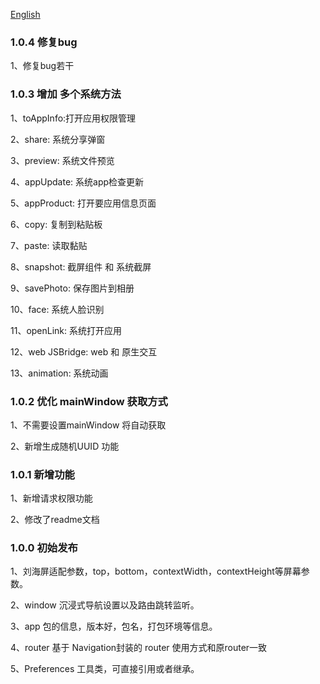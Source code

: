 [English](CHANGELOG.en.md)
### 1.0.4 修复bug

1、修复bug若干

### 1.0.3 增加 多个系统方法

1、toAppInfo:打开应用权限管理

2、share: 系统分享弹窗

3、preview: 系统文件预览

4、appUpdate: 系统app检查更新

5、appProduct: 打开要应用信息页面

6、copy: 复制到粘贴板

7、paste: 读取黏贴

8、snapshot: 截屏组件 和 系统截屏

9、savePhoto: 保存图片到相册

10、face: 系统人脸识别

11、openLink: 系统打开应用

12、web JSBridge: web 和 原生交互

13、animation: 系统动画

### 1.0.2 优化 mainWindow 获取方式

1、不需要设置mainWindow 将自动获取

2、新增生成随机UUID 功能

### 1.0.1 新增功能

1、新增请求权限功能

2、修改了readme文档

### 1.0.0 初始发布

1、刘海屏适配参数，top，bottom，contextWidth，contextHeight等屏幕参数。

2、window 沉浸式导航设置以及路由跳转监听。

3、app 包的信息，版本好，包名，打包环境等信息。

4、router 基于 Navigation封装的 router 使用方式和原router一致

5、Preferences 工具类，可直接引用或者继承。
